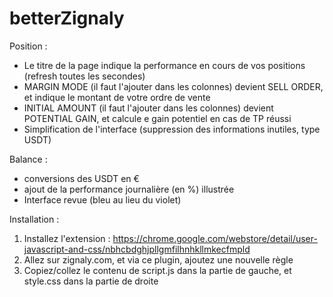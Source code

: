 # betterZignaly

Position :
- Le titre de la page indique la performance en cours de vos positions (refresh toutes les secondes)
- MARGIN MODE (il faut l'ajouter dans les colonnes) devient SELL ORDER, et indique le montant de votre ordre de vente
- INITIAL AMOUNT (il faut l'ajouter dans les colonnes) devient POTENTIAL GAIN, et calcule e gain potentiel en cas de TP réussi
- Simplification de l'interface (suppression des informations inutiles, type USDT)

Balance :
- conversions des USDT en €
- ajout de la performance journalière (en %) illustrée
- Interface revue (bleu au lieu du violet)

Installation :
1. Installez l'extension : https://chrome.google.com/webstore/detail/user-javascript-and-css/nbhcbdghjpllgmfilhnhkllmkecfmpld
2. Allez sur zignaly.com, et via ce plugin, ajoutez une nouvelle règle
3. Copiez/collez le contenu de script.js dans la partie de gauche, et style.css dans la partie de droite



